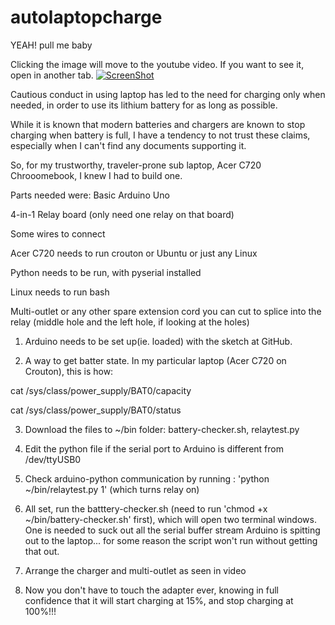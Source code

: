 # autolaptopcharge

YEAH! pull me baby


Clicking the image will move to the youtube video. If you want to see it, open in another tab.
[![ScreenShot](http://img.youtube.com/vi/JI8ckyB9A28/0.jpg)](http://youtu.be/JI8ckyB9A28)

Cautious conduct in using laptop has led to the need for charging only when needed, in order to use its lithium battery for as long as possible.

While it is known that modern batteries and chargers are known to stop charging when battery is full, I have a tendency to not trust these claims, especially when I can't find any documents supporting it.

So, for my trustworthy, traveler-prone sub laptop, Acer C720 Chrooomebook, I knew I had to build one. 

Parts needed were:
Basic Arduino Uno

4-in-1 Relay board (only need one relay on that board)

Some wires to connect

Acer C720 needs to run crouton or Ubuntu or just any Linux 

Python needs to be run, with pyserial installed

Linux needs to run bash

Multi-outlet or any other spare extension cord you can cut to splice into the relay (middle hole and the left hole, if looking at the holes)


1) Arduino needs to be set up(ie. loaded) with the sketch at GitHub.

2) A way to get batter state. In my particular laptop (Acer C720 on Crouton), this is how: 

cat /sys/class/power_supply/BAT0/capacity

cat /sys/class/power_supply/BAT0/status

3) Download the files to ~/bin folder: battery-checker.sh, relaytest.py

4) Edit the python file if the serial port to Arduino is different from /dev/ttyUSB0

5) Check arduino-python communication by running : 'python ~/bin/relaytest.py 1' (which turns relay on)

6) All set, run the batttery-checker.sh (need to run 'chmod +x ~/bin/battery-checker.sh' first), which will open two terminal windows. One is needed to suck out all the serial buffer stream Arduino is spitting out to the laptop... for some reason the script won't run without getting that out.

7) Arrange the charger and multi-outlet as seen in video

8) Now you don't have to touch the adapter ever, knowing in full confidence that it will start charging at 15%, and stop charging at 100%!!!

